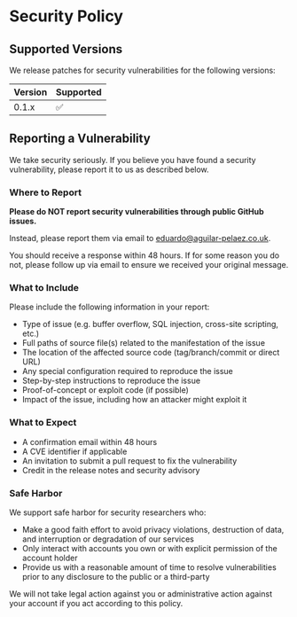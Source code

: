 # Security Policy

## Supported Versions

We release patches for security vulnerabilities for the following versions:

| Version | Supported          |
| ------- | ------------------ |
| 0.1.x   | :white_check_mark: |

## Reporting a Vulnerability

We take security seriously. If you believe you have found a security vulnerability, please report it to us as described below.

### Where to Report

**Please do NOT report security vulnerabilities through public GitHub issues.**

Instead, please report them via email to [eduardo@aguilar-pelaez.co.uk](mailto:eduardo@aguilar-pelaez.co.uk).

You should receive a response within 48 hours. If for some reason you do not, please follow up via email to ensure we received your original message.

### What to Include

Please include the following information in your report:

- Type of issue (e.g. buffer overflow, SQL injection, cross-site scripting, etc.)
- Full paths of source file(s) related to the manifestation of the issue
- The location of the affected source code (tag/branch/commit or direct URL)
- Any special configuration required to reproduce the issue
- Step-by-step instructions to reproduce the issue
- Proof-of-concept or exploit code (if possible)
- Impact of the issue, including how an attacker might exploit it

### What to Expect

- A confirmation email within 48 hours
- A CVE identifier if applicable
- An invitation to submit a pull request to fix the vulnerability
- Credit in the release notes and security advisory

### Safe Harbor

We support safe harbor for security researchers who:

- Make a good faith effort to avoid privacy violations, destruction of data, and interruption or degradation of our services
- Only interact with accounts you own or with explicit permission of the account holder
- Provide us with a reasonable amount of time to resolve vulnerabilities prior to any disclosure to the public or a third-party

We will not take legal action against you or administrative action against your account if you act according to this policy. 